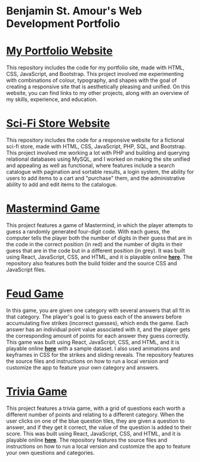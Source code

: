 Benjamin St. Amour's Web Development Portfolio
==============================================

[My Portfolio Website](https://github.com/benstamour/portfolio-website)
=======================================================================

This repository includes the code for my portfolio site, made with HTML, CSS, JavaScript, and Bootstrap. This project involved me experimenting with combinations of colour, typography, and shapes with the goal of creating a responsive site that is aesthetically pleasing and unified. On this website, you can find links to my other projects, along with an overview of my skills, experience, and education.

[Sci-Fi Store Website](https://github.com/benstamour/starsprinter)
=============================================================

This repository includes the code for a responsive website for a fictional sci-fi store, made with HTML, CSS, JavaScript, PHP, SQL, and Bootstrap. This project involved me working a lot with PHP and building and querying relational databases using MySQL, and I worked on making the site unified and appealing as well as functional, where features include a search catalogue with pagination and sortable results, a login system, the ability for users to add items to a cart and "purchase" them, and the administrative ability to add and edit items to the catalogue.

[Mastermind Game](https://github.com/benstamour/mastermind)
===========================================================

This project features a game of Mastermind, in which the player attempts to guess a randomly generated four-digit code. With each guess, the computer tells the player both the number of digits in their guess that are in the code in the correct position (in red) and the number of digits in their guess that are in the code but in a different position (in grey). It was built using React, JavaScript, CSS, and HTML, and it is playable online **[here](https://bensta.epizy.com/mastermind)**. The repository also features both the build folder and the source CSS and JavaScript files.

[Feud Game](https://github.com/benstamour/feud)
===============================================

In this game, you are given one category with several answers that all fit in that category. The player's goal is to guess each of the answers before accumulating five strikes (incorrect guesses), which ends the game. Each answer has an individual point value associated with it, and the player gets the corresponding amount of points for each answer they guess correctly. This game was built using React, JavaScript, CSS, and HTML, and it is playable online **[here](https://bensta.epizy.com/feud)** with a sample dataset. I also used animations and keyframes in CSS for the strikes and sliding reveals. The repository features the source files and instructions on how to run a local version and customize the app to feature your own category and answers.

[Trivia Game](https://github.com/benstamour/trivia)
===================================================

This project features a trivia game, with a grid of questions each worth a different number of points and relating to a different category. When the user clicks on one of the blue question tiles, they are given a question to answer, and if they get it correct, the value of the question is added to their score. This was built using React, JavaScript, CSS, and HTML, and it is playable online **[here](https://bensta.epizy.com/trivia)**. The repository features the source files and instructions on how to run a local version and customize the app to feature your own questions and categories.
